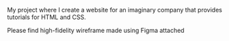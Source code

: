 My project where I create a website for an imaginary company that provides tutorials for HTML and CSS.

Please find high-fidelity wireframe made using Figma attached
